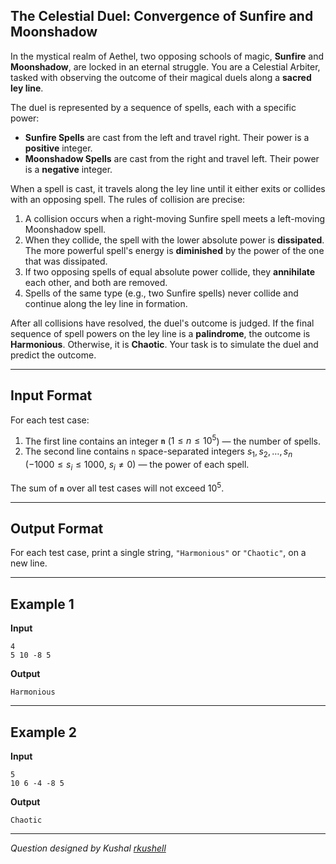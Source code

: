 ## The Celestial Duel: Convergence of Sunfire and Moonshadow

In the mystical realm of Aethel, two opposing schools of magic, **Sunfire** and **Moonshadow**, are locked in an eternal struggle. You are a Celestial Arbiter, tasked with observing the outcome of their magical duels along a **sacred ley line**.

The duel is represented by a sequence of spells, each with a specific power:

  * **Sunfire Spells** are cast from the left and travel right. Their power is a **positive** integer.
  * **Moonshadow Spells** are cast from the right and travel left. Their power is a **negative** integer.

When a spell is cast, it travels along the ley line until it either exits or collides with an opposing spell. The rules of collision are precise:

1.  A collision occurs when a right-moving Sunfire spell meets a left-moving Moonshadow spell.
2.  When they collide, the spell with the lower absolute power is **dissipated**. The more powerful spell's energy is **diminished** by the power of the one that was dissipated.
3.  If two opposing spells of equal absolute power collide, they **annihilate** each other, and both are removed.
4.  Spells of the same type (e.g., two Sunfire spells) never collide and continue along the ley line in formation.

After all collisions have resolved, the duel's outcome is judged. If the final sequence of spell powers on the ley line is a **palindrome**, the outcome is **Harmonious**. Otherwise, it is **Chaotic**. Your task is to simulate the duel and predict the outcome.

-----

## Input Format
For each test case:

1. The first line contains an integer **`n`** ($1 \le n \le 10^5$) — the number of spells.  
2. The second line contains `n` space-separated integers $s_1, s_2, \dots, s_n$ ($-1000 \le s_i \le 1000$, $s_i \ne 0$) — the power of each spell.  

The sum of **`n`** over all test cases will not exceed $10^5$.

-----

## Output Format

For each test case, print a single string, `"Harmonious"` or `"Chaotic"`, on a new line.

-----

## Example 1

**Input**

```
4
5 10 -8 5
```

**Output**

```
Harmonious
```

-----

## Example 2

**Input**

```
5
10 6 -4 -8 5
```

**Output**

```
Chaotic
```

-----

*Question designed by Kushal [rkushell](https://github.com/rkushell)*